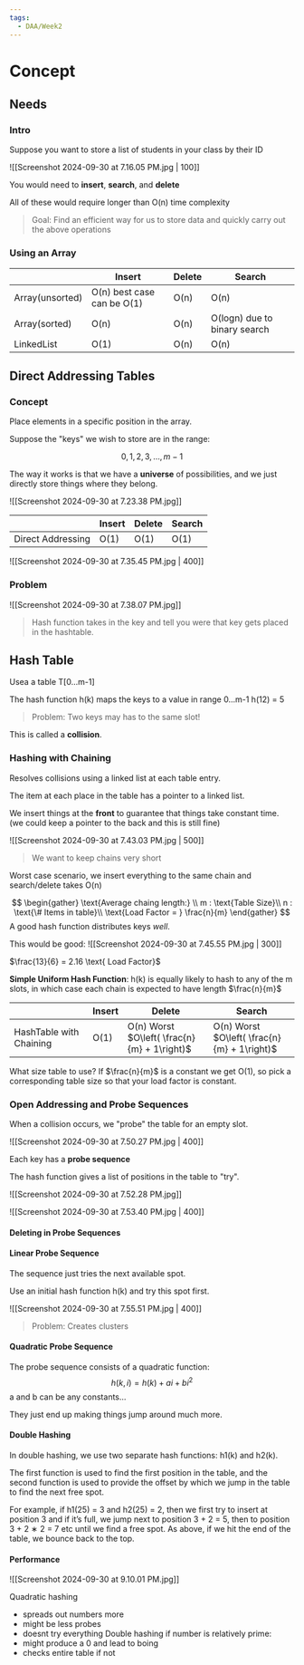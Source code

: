 ```yaml
---
tags:
  - DAA/Week2
---
```

# Concept
## Needs

### Intro
Suppose you want to store a list of students in your class by their ID

![[Screenshot 2024-09-30 at 7.16.05 PM.jpg | 100]]

You would need to **insert**, **search**, and **delete**

All of these would require longer than O(n) time complexity

> Goal: Find an efficient way for us to store data and quickly carry out the above operations

### Using an Array

|                 | Insert                     | Delete | Search                       |
| --------------- | -------------------------- | ------ | ---------------------------- |
| Array(unsorted) | O(n) best case can be O(1) | O(n)   | O(n)                         |
| Array(sorted)   | O(n)                       | O(n)   | O(logn) due to binary search |
| LinkedList      | O(1)                       | O(n)   | O(n)                         |

## Direct Addressing Tables

### Concept

Place elements in a specific position in the array.

Suppose the "keys" we wish to store are in the range:

$$0,1,2,3,\dots,m-1$$

The way it works is that we have a **universe** of possibilities, and we just directly store things where they belong.

![[Screenshot 2024-09-30 at 7.23.38 PM.jpg]]

|                   | Insert | Delete | Search |
| ----------------- | ------ | ------ | ------ |
| Direct Addressing | O(1)   | O(1)   | O(1)   |

![[Screenshot 2024-09-30 at 7.35.45 PM.jpg | 400]]

### Problem

![[Screenshot 2024-09-30 at 7.38.07 PM.jpg]]

> Hash function takes in the key and tell you were that key gets placed in the hashtable.

## Hash Table

Usea a table T\[0...m-1]

The hash function h(k) maps the keys to a value in range 0...m-1 h(12) = 5

> Problem: Two keys may has to the same slot!

This is called a **collision**.

### Hashing with Chaining

Resolves collisions using a linked list at each table entry.

The item at each place in the table has a pointer to a linked list.

We insert things at the **front** to guarantee that things take constant time. (we could keep a pointer to the back and this is still fine)

![[Screenshot 2024-09-30 at 7.43.03 PM.jpg | 500]]

> We want to keep chains very short

Worst case scenario, we insert everything to the same chain and search/delete takes O(n)

$$
\begin{gather}
\text{Average chaing length:} \\
m : \text{Table Size}\\
n : \text{\# Items in table}\\
\text{Load Factor = } \frac{n}{m}
\end{gather}
$$
A good hash function distributes keys *well*.

This would be good: ![[Screenshot 2024-09-30 at 7.45.55 PM.jpg | 300]]

$\frac{13}{6} = 2.16 \text{ Load Factor}$

**Simple Uniform Hash Function**: h(k) is equally likely to hash to any of the m slots, in which case each chain is expected to have length $\frac{n}{m}$

|                         | Insert | Delete                                          | Search                                          |
| ----------------------- | ------ | ----------------------------------------------- | ----------------------------------------------- |
| HashTable with Chaining | O(1)   | O(n) Worst <br>$O\left( \frac{n}{m} + 1\right)$ | O(n) Worst <br>$O\left( \frac{n}{m} + 1\right)$ |

What size table to use? If $\frac{n}{m}$ is a constant we get O(1), so pick a corresponding table size so that your load factor is constant.

### Open Addressing and Probe Sequences

When a collision occurs, we "probe" the table for an empty slot. 

![[Screenshot 2024-09-30 at 7.50.27 PM.jpg | 400]]

Each key has a **probe sequence**

The hash function gives a list of positions in the table to "try".

![[Screenshot 2024-09-30 at 7.52.28 PM.jpg]]

![[Screenshot 2024-09-30 at 7.53.40 PM.jpg | 400]]

#### Deleting in Probe Sequences

#### Linear Probe Sequence

The sequence just tries the next available spot.

Use an initial hash function h(k) and try this spot first.

![[Screenshot 2024-09-30 at 7.55.51 PM.jpg | 400]]

> Problem: Creates clusters

#### Quadratic Probe Sequence

The probe sequence consists of a quadratic function: 
$$
h(k,i) = h(k) + ai + bi^{2}
$$
a and b can be any constants...

They just end up making things jump around much more.

#### Double Hashing

In double hashing, we use two separate hash functions: h1(k) and h2(k). 

The first function is used to find the first position in the table, and the second function is used to provide the offset by which we jump in the table to find the next free spot. 

For example, if h1(25) = 3 and h2(25) = 2, then we first try to insert at position 3 and if it’s full, we jump next to position 3 + 2 = 5, then to position 3 + 2 ∗ 2 = 7 etc until we find a free spot. As above, if we hit the end of the table, we bounce back to the top.

#### Performance

![[Screenshot 2024-09-30 at 9.10.01 PM.jpg]]

Quadratic hashing
- spreads out numbers more
- might be less probes
- doesnt try everything
Double hashing if number is relatively prime:
- might produce a 0 and lead to boing
- checks entire table if not


